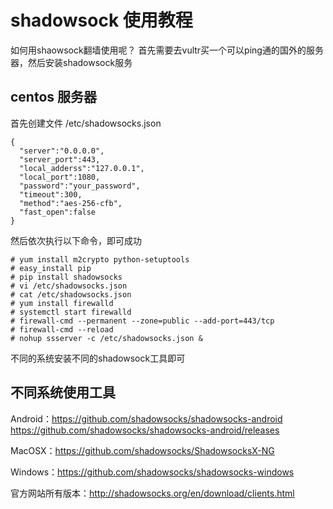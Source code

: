 # shadowsock 使用教程
如何用shaowsock翻墙使用呢？
首先需要去vultr买一个可以ping通的国外的服务器，然后安装shadowsock服务

## centos 服务器

首先创建文件
/etc/shadowsocks.json
````
{
  "server":"0.0.0.0",
  "server_port":443,
  "local_adderss":"127.0.0.1",
  "local_port":1080,
  "password":"your_password",
  "timeout":300,
  "method":"aes-256-cfb",
  "fast_open":false
}
````

然后依次执行以下命令，即可成功
````
# yum install m2crypto python-setuptools
# easy_install pip
# pip install shadowsocks
# vi /etc/shadowsocks.json
# cat /etc/shadowsocks.json 
# yum install firewalld
# systemctl start firewalld
# firewall-cmd --permanent --zone=public --add-port=443/tcp
# firewall-cmd --reload
# nohup ssserver -c /etc/shadowsocks.json &
````

不同的系统安装不同的shadowsock工具即可

## 不同系统使用工具
Android：https://github.com/shadowsocks/shadowsocks-android
https://github.com/shadowsocks/shadowsocks-android/releases

MacOSX：https://github.com/shadowsocks/ShadowsocksX-NG

Windows：https://github.com/shadowsocks/shadowsocks-windows

官方网站所有版本：http://shadowsocks.org/en/download/clients.html

